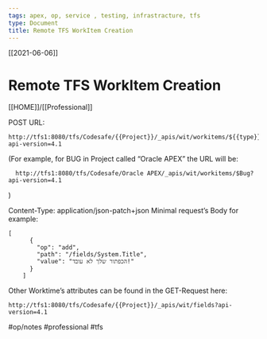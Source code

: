 ```yaml
---
tags: apex, op, service , testing, infrastracture, tfs
type: Document
title: Remote TFS WorkItem Creation
---
```

[[2021-06-06]]
# Remote TFS WorkItem Creation
[[HOME]]/[[Professional]]

POST URL:
``` 
http://tfs1:8080/tfs/Codesafe/{{Project}}/_apis/wit/workitems/${{type}}?api-version=4.1
``` 

(For example, for BUG in Project called “Oracle APEX” the URL will be:  
```
  http://tfs1:8080/tfs/Codesafe/Oracle APEX/_apis/wit/workitems/$Bug?api-version=4.1
```
)  

Content-Type: application/json-patch+json
Minimal request’s Body for example:    
```
[
      {
        "op": "add",
        "path": "/fields/System.Title",
        "value": "הכפתור שלך לא עובד!"
      }
    ] 
```
Other Worktime’s attributes can be found in the GET-Request here: 
```
http://tfs1:8080/tfs/Codesafe/{{Project}}/_apis/wit/fields?api-version=4.1 
```  


  #op/notes 
  #professional 
  #tfs

